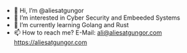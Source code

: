 - 👋 Hi, I’m @aliesatgungor
- 👀 I’m interested in Cyber Security and Embeeded Systems 
- 🌱 I’m currently learning Golang and Rust
- 📫 How to reach me? E-Mail: ali@aliesatgungor.com
   https://aliesatgungor.com

<!---
aliesatgungor/aliesatgungor is a ✨ special ✨ repository because its `README.md` (this file) appears on your GitHub profile.
You can click the Preview link to take a look at your changes.
--->
